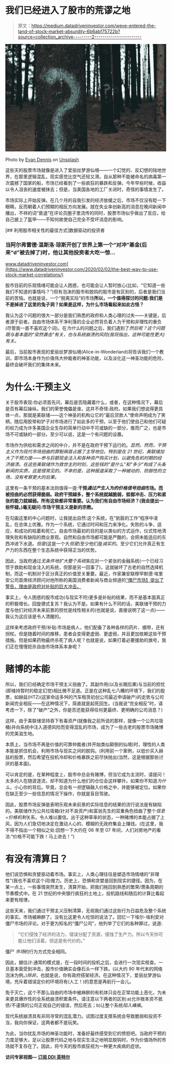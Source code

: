 # 我们已经进入了股市的荒谬之地

> 原文：<https://medium.datadriveninvestor.com/weve-entered-the-land-of-stock-market-absurdity-6b6abf75722b?source=collection_archive---------2----------------------->

![](img/b5d70320ff6c2c89100a9eb1e6d4470a.png)

Photo by [Evan Dennis](https://unsplash.com/@evan__bray?utm_source=medium&utm_medium=referral) on [Unsplash](https://unsplash.com?utm_source=medium&utm_medium=referral)

这些天的股票市场就像是进入了爱丽丝梦游仙境——一个幻觉的、反幻想的陆地世界，在那里逻辑混乱，现实感觉比空气还轻又滑。自从那种不能被命名的病毒第一次震撼了国家的船，市场已经看到了一些疯狂的暴跌和反弹。今年早些时候，收益以令人沮丧的速度被抹去；但是，当美国各地的工厂关闭时，奇怪的事情发生了。

市场实际上开始反弹。在几个月的自我引发的经济放缓之后，市场不仅没有眨一下眼睛，反而朝着人们预期的相反方向发展。就在失业率创新高的消息在晚间新闻中播出，不祥的词“衰退”在评论员圈子里流传的同时，股票市场似乎做出了反应，给自己披上了盔甲——不知何故使自己完全不受坏消息的影响。

[](https://www.datadriveninvestor.com/2020/02/02/the-best-way-to-use-stock-market-correlations/) [## 利用股市相关性的最佳方式|数据驱动的投资者

### 当阿尔弗雷德·温斯洛·琼斯开创了世界上第一个“对冲”基金(后来“d”被去掉了)时，他让其他投资者大吃一惊…

www.datadriveninvestor.com](https://www.datadriveninvestor.com/2020/02/02/the-best-way-to-use-stock-market-correlations/) 

股市目前的乐观情绪可能会让人困惑，也可能会让人暂时放心(比如，“它知道一些我们不知道的事情吗？”)但有泡沫的股市和脱钩的股市是有区别的，后者是我们当前的苦恼。也就是说，一个“脱离实际”的市场**所以，一个值得探讨的问题:我们是不是掉进了这里的兔子洞？如果是这样，为什么市场看起来如此古怪？**

我认为这个问题的很大一部分是我们熟悉的政府和人类心理的过失——关键是，后者源于前者。自由市场体系干净利落的企业必然背负着人为干预和非理性的重负(尽管我一直不喜欢这个词)。在*为什么*的问题之后，我们遇到了*然后呢？这个问题既与基本面的“突然袭击”有关，也与系统崩溃的风险(我将指出，这种可能性更大)有关。*

最后，当前股市表现的爱丽丝梦游仙境(Alice-in-Wonderland)将告诉我们一个教训，即市场本身作为价值伟大仲裁者的神圣功能，以及淡化这一神圣功能的危险，最终会破坏我们的集体未来。

# **为什么:干预主义**

关于股市表现:你必须首先问，幕后是否隐藏着什么，或者，在这种情况下，幕后是否有幕后操纵。我们的荣誉傀儡是谁，这并不奇怪:政府。如果我们想说得更具体一点，那就是美联储——这个神圣的机构让它的“最后贷款人”使命声明成为了笑柄，随后用胶带和铲子对市场进行了如此多的干预，以至于他们使自己和他们可疑的权力成为许多美国企业生存的简单行动中不可或缺的一部分，推而广之，也是市场不可或缺的一部分。至少可以说，这是一个有问题的设置。

市场作为供给和需求之间的中介，并不是在政府干预下运行的。*显然。然而，干预主义作为现代市场扭曲的罪魁祸首占据了主导地位。特别是在 21 世纪，美联储加大了干预力度——参与巨额现金注入和各种资产购买计划，以避免危机时期的经济崩溃。在这些美联储作为救世主的时刻，这些钱的“是什么”和“多少”构成了头条新闻的实质，这是很常见的。不幸的是，这种报道采取了一种被动的、防御性的立场，没有考察更大的后果。*

这里有一条干预的基本法则值得一提:**干预*通过产生人为的价格信号扭曲*市场。而被扭曲的必然获得脆弱。政府干预越多，整个系统就越脆弱，抵御冲击、压力和紧张的能力就越弱。所有这些都非常重要。认为我们有自由市场经济？(我会提出一些怀疑。)毫无疑问:市场干预主义是新的宗教。**

在勾画这里的中心问题时，让我提出自然:这个系统，在“肮脏的工作”程序中凌乱，在总体上优雅。作为一个系统，它通过时间和压力来净化。失败的斗争，适应，和成功的枯萎和死亡。自由市场最初的目的是以类似的方式运作，仪式性地清理失败和有缺陷的商业景观。自然和自由市场都可能是严酷的，会把未能适应的东西冲进下水道。*但是*(这是一个大*但是*)至少他们是*诚实的*。至少它们允许真正有生产力的东西在整个生态系统中获得正当的优势。

因此，当政府通过*无条件地扩大整个系统*来应对一个紧张的金融系统(一个已经习惯于救助和现金注入的系统，但那是另一回事了)，这就破坏了古老的自然选择机制，而这一机制对于区分真正的价值至关重要。最近，作家兼安联穆罕默德·埃里安公司首席经济顾问对他所称的美国消费者新闻与商业频道的[“僵尸市场】提出了警告，理由是政府对补贴的巨大冲击。](https://www.cnbc.com/2020/06/16/economist-mohamed-el-erian-warns-about-the-risk-of-zombie-markets.html)

事实上，令人困惑的股市成功(与现实不符)更多是补贴的结果，而不是基本面真正的积极增长。回旋镖式复苏？我认为不是。如果有什么不同的话，美联储干预的力度与他们对经济未来前景的担忧是线性相关的(也就是说，直接说明了这一点)——我认为这应该是令人清醒的。

这样来考虑政府干预/补贴:市场是病人，他们配备了各种各样的药片、绷带，还有拐杖。但是随着时间的推移，患者会变得更虚弱、更虚弱，并且更加依赖这些干预措施。但是如果药物最终杀死了病人呢？也就是说，如果打着必要援助的旗号，我们正在慢慢扼杀自由市场体系本身呢？

# **赌博的本能**

所以，我们已经确定市场干预主义扭曲了。其副作用(以及长期后果)与当前的担忧(即维持暂时的稳定幻觉)相比微不足道。正是在这种乱七八糟的环境下，我们的股票，如赫兹(HTZ)(这家命运多舛的汽车租赁初创公司最近申请破产)的走势与公司新闻完全相反——在这种情况下，简直就是起死回生。(当我说“完全相反”时，请考虑一下，除了“破产”之外，你是否还能获得任何更最终、更明确的公司消息？)

这样，由于美联储坚持吞下有毒资产(就像我之前所说的那样，就像一个公共垃圾桶)并向系统中注入道德风险而变得混乱的市场，成为了一些古老的股票市场赌博的完美滋生地。

本质上，当市场不再是价值的可靠仲裁者(并开始类似颠倒的仙境)时，理性的人类本能是抓住机会，利用市场与现实之间的脱钩。(利用前一个案例，以低价买入赫兹的股票，然后希望在投机冷却和价格暴跌之前尽快抛出(当然，这是根据那些讨厌的基本面)。

可以肯定的是，在某种程度上，股市中总会有赌博，但当它成为主流时，请提问！太多的人在随波逐流，却不知道为什么他们的仓位会这样攀升。如果你不知道*为什么*，小心你的背后。毕竟，总会有*一些*逻辑融入价格之中，并能够被定位。如果你在缺乏至少一些信息的情况下操作，你就是盲目驾驶。

因此，股票市场反弹是表明乐观未来前景的实际信息的结果的流行说法是有缺陷的。美联储作为公共垃圾箱(针对不良资产)和富翁先生的双重角色扭曲了整个*信息=价格机制*关系，令人难以置信。出于这种草率的状态，一种赌博的本能占据了上风，因为人们急切地决定在激动人心的、模糊的无政府集会上赚钱。(在这里，我不得不指出一个相似之处:回想一下大约在 06 年至 07 年间，人们对房地产的看法:“价格不可能下跌！马上进去！”)

# **有没有清算日？**

他们说恐惧和贪婪驱动着市场。事实上，人类心理往往是塑造市场情绪的“非理性”(我也不喜欢这个词)推力。历史上，恐惧和贪婪是回到现实的捷径。因为，在某一点上，一些事情突然发生，清算开始，把我们拖回到熟悉的繁荣/萧条周期的节奏模式中。在 21 世纪的中央银行疯狂的土地上，投机路线和随后的计算比看起来更有规律。

这些天来，我们通过干预主义压制清算，无视我们通过这些行为日益危及整个系统的事实。市场被麻醉了。没有比这更令人吃惊的说法了。回忆一下埃尔-埃利安对僵尸市场的评论。对于更为知名的“僵尸公司”，他列举了它们的各种罪过，说道:

> “它们侵蚀了经济的活力，错误分配了资源，侵蚀了生产力。所以今天你可能让他们活着，但这是有代价的。”

僵尸 *市场*的行为方式完全相同。

因此，据估计:通常的模式是，在一段时间的投机之后，会进行一次现实核查。一旦基本面受到冲击，股市价值确实会像石头一样下跌。(以大约 90 年代末的网络泡沫为例。)*除非*，也就是说，你有政府搭架经济。在这种情况下，爱丽丝梦游仙境，充斥着错误定价的环境将有(人工！)的意思是再航行一会儿。

免于灭亡，这个不那么自由的市场中被麻醉的有机体只会在正常功能上恶化，为未来更具爆炸性的全系统崩溃积累条件。请注意以下两者的区别:a)允许根本资不抵债/不谨慎的公司正视自己的错误，然后死去；b)让整个系统*陷入瘫痪*。

现代系统崩溃具有非同寻常的混乱潜力。试图过度支撑系统会导致脆弱和投资不当，我向你保证，这两者都不是玩笑。

为此，当你扰乱市场的神圣功能时，准备好最终感受到它的愤怒吧。当政府干预的力度足够大，足以让股票代码之地与现实生活之地明显脱钩时，作为价值场所的市场就不复存在了。因此，将今天的股市疯狂视为一种更大疾病的症状。

**访问专家视图—** [**订阅 DDI 英特尔**](https://datadriveninvestor.com/ddi-intel)